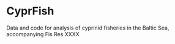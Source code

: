 # CyprFish
Data and code for analysis of cyprinid fisheries in the Baltic Sea, accompanying Fis Res XXXX 
